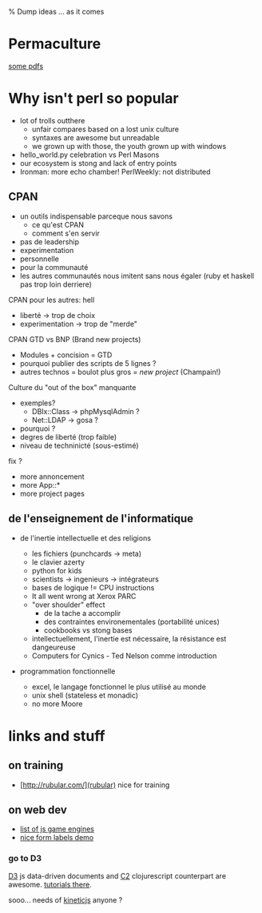 % Dump ideas … as it comes

# Permaculture

[some pdfs](http://www.permatheque.fr/2015/07/12/quelques-livres-en-pdf-sur-la-permaculture/)


# Why isn't perl so popular

* lot of trolls outthere
  * unfair compares based on a lost unix culture
  * syntaxes are awesome but unreadable
  * we grown up with those, the youth grown up with windows
* hello_world.py celebration vs Perl Masons
* our ecosystem is stong and lack of entry points
* Ironman: more echo chamber! PerlWeekly: not distributed

## CPAN 

* un outils indispensable parceque nous savons
  * ce qu'est CPAN
  * comment s'en servir
* pas de leadership
* experimentation
* personnelle 
* pour la communauté
* les autres communautés nous imitent sans nous égaler 
  (ruby et haskell pas trop loin derriere) 

CPAN pour les autres: hell 

* liberté         -> trop de choix
* experimentation -> trop de "merde" 

CPAN GTD vs BNP (Brand new projects)

* Modules + concision = GTD
* pourquoi publier des scripts de 5 lignes ? 
* autres technos = boulot plus gros = *new project* (Champain!) 

Culture du "out of the box" manquante 

* exemples? 
  * DBIx::Class -> phpMysqlAdmin ?
  * Net::LDAP   -> gosa ?
* pourquoi ? 
* degres de liberté (trop faible)
* niveau de techninicté (sous-estimé)    

fix ? 

* more annoncement
* more App::* 
* more project pages

## de l'enseignement de l'informatique 

* de l'inertie intellectuelle et des religions
  * les fichiers (punchcards -> meta)
  * le clavier azerty
  * python for kids
  * scientists -> ingenieurs -> intégrateurs
  * bases de logique != CPU instructions
  * It all went wrong at Xerox PARC
  * "over shoulder" effect
    * de la tache a accomplir 
    * des contraintes environementales (portabilité unices) 
    * cookbooks vs stong bases
  * intellectuellement, l'inertie est nécessaire, la résistance est dangeureuse 
  * Computers for Cynics - Ted Nelson comme introduction

* programmation fonctionnelle 
  * excel, le langage fonctionnel le plus utilisé au monde
  * unix shell (stateless et monadic)
  * no more Moore

# links and stuff

## on training

* [http://rubular.com/](rubular) nice for training

## on web dev

* [list of js game engines](https://github.com/bebraw/jswiki/wiki/Game-Engines)
* [nice form labels demo](http://viget.com/inspire/making-infield-form-labels-suck-less-2#jsfiddle)

### go to D3

[D3](http://d3js.org/) js data-driven documents and
[C2](http://keminglabs.com/c2/) clojurescript counterpart are awesome.
[tutorials there](https://github.com/mbostock/d3/wiki/Tutorials).

sooo... needs of [kineticjs](http://kineticjs.com/) anyone ? 

